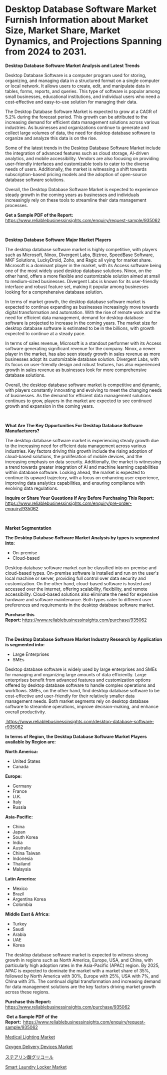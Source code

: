 <p><h1>Desktop Database Software Market Furnish Information about Market Size, Market Share, Market Dynamics, and Projections Spanning from 2024 to 2031.</h1></p><p><strong>Desktop Database Software Market Analysis and Latest Trends</strong></p>
<p><p>Desktop Database Software is a computer program used for storing, organizing, and managing data in a structured format on a single computer or local network. It allows users to create, edit, and manipulate data in tables, forms, reports, and queries. This type of software is popular among small businesses, educational institutions, and individual users who need a cost-effective and easy-to-use solution for managing their data.</p><p>The Desktop Database Software Market is expected to grow at a CAGR of 5.2% during the forecast period. This growth can be attributed to the increasing demand for efficient data management solutions across various industries. As businesses and organizations continue to generate and collect large volumes of data, the need for desktop database software to organize and analyze this data is on the rise.</p><p>Some of the latest trends in the Desktop Database Software Market include the integration of advanced features such as cloud storage, AI-driven analytics, and mobile accessibility. Vendors are also focusing on providing user-friendly interfaces and customizable tools to cater to the diverse needs of users. Additionally, the market is witnessing a shift towards subscription-based pricing models and the adoption of open-source database software solutions.</p><p>Overall, the Desktop Database Software Market is expected to experience steady growth in the coming years as businesses and individuals increasingly rely on these tools to streamline their data management processes.</p></p>
<p><strong>Get a Sample PDF of the Report:&nbsp;</strong> <a href="https://www.reliablebusinessinsights.com/enquiry/request-sample/935062">https://www.reliablebusinessinsights.com/enquiry/request-sample/935062</a></p>
<p>&nbsp;</p>
<p><strong>Desktop Database Software Major Market Players</strong></p>
<p><p>The desktop database software market is highly competitive, with players such as Microsoft, Ninox, Divergent Labs, Biztree, SpeedBase Software, MKF Solutions, LuckyDroid, Zoho, and Ragic all vying for market share. Microsoft is a dominant player in the market, with its Access software being one of the most widely used desktop database solutions. Ninox, on the other hand, offers a more flexible and customizable solution aimed at small to medium-sized businesses. Divergent Labs is known for its user-friendly interface and robust feature set, making it popular among businesses looking for a comprehensive database solution.</p><p>In terms of market growth, the desktop database software market is expected to continue expanding as businesses increasingly move towards digital transformation and automation. With the rise of remote work and the need for efficient data management, demand for desktop database software is projected to increase in the coming years. The market size for desktop database software is estimated to be in the billions, with growth expected to continue at a steady pace.</p><p>In terms of sales revenue, Microsoft is a standout performer with its Access software generating significant revenue for the company. Ninox, a newer player in the market, has also seen steady growth in sales revenue as more businesses adopt its customizable database solution. Divergent Labs, with its focus on user-friendly design and robust features, has also experienced growth in sales revenue as businesses look for more comprehensive database solutions.</p><p>Overall, the desktop database software market is competitive and dynamic, with players constantly innovating and evolving to meet the changing needs of businesses. As the demand for efficient data management solutions continues to grow, players in the market are expected to see continued growth and expansion in the coming years.</p></p>
<p>&nbsp;</p>
<p><strong>What Are The Key Opportunities For Desktop Database Software Manufacturers?</strong></p>
<p><p>The desktop database software market is experiencing steady growth due to the increasing need for efficient data management across various industries. Key factors driving this growth include the rising adoption of cloud-based solutions, the proliferation of mobile devices, and the increasing emphasis on data security. Additionally, the market is witnessing a trend towards greater integration of AI and machine learning capabilities within database software. Looking ahead, the market is expected to continue its upward trajectory, with a focus on enhancing user experience, improving data analytics capabilities, and ensuring compliance with evolving data regulations.</p></p>
<p><strong>Inquire or Share Your Questions If Any Before Purchasing This Report:</strong> <a href="https://www.reliablebusinessinsights.com/enquiry/pre-order-enquiry/935062">https://www.reliablebusinessinsights.com/enquiry/pre-order-enquiry/935062</a></p>
<p>&nbsp;</p>
<p><strong>Market Segmentation</strong></p>
<p><strong>The Desktop Database Software Market Analysis by types is segmented into:</strong></p>
<p><ul><li>On-premise</li><li>Cloud-based</li></ul></p>
<p><p>Desktop database software market can be classified into on-premise and cloud-based types. On-premise software is installed and run on the user's local machine or server, providing full control over data security and customization. On the other hand, cloud-based software is hosted and accessed over the internet, offering scalability, flexibility, and remote accessibility. Cloud-based solutions also eliminate the need for expensive hardware and software maintenance. Both types cater to different user preferences and requirements in the desktop database software market.</p></p>
<p><strong>Purchase this Report:&nbsp;</strong><a href="https://www.reliablebusinessinsights.com/purchase/935062">https://www.reliablebusinessinsights.com/purchase/935062</a></p>
<p>&nbsp;</p>
<p><strong>The Desktop Database Software Market Industry Research by Application is segmented into:</strong></p>
<p><ul><li>Large Enterprises</li><li>SMEs</li></ul></p>
<p><p>Desktop database software is widely used by large enterprises and SMEs for managing and organizing large amounts of data efficiently. Large enterprises benefit from advanced features and customization options offered by desktop database software to handle complex operations and workflows. SMEs, on the other hand, find desktop database software to be cost-effective and user-friendly for their relatively smaller data management needs. Both market segments rely on desktop database software to streamline operations, improve decision-making, and enhance overall productivity.</p></p>
<p><a href="https://www.reliablebusinessinsights.com/desktop-database-software-r935062">&nbsp;https://www.reliablebusinessinsights.com/desktop-database-software-r935062</a></p>
<p><strong>In terms of Region, the Desktop Database Software Market Players available by Region are:</strong></p>
<p>
    <p> <strong> North America: </strong>
        <ul>
            <li>United States</li>
            <li>Canada</li>
        </ul>
        </p> 
    <p> <strong> Europe: </strong>
        <ul>
            <li>Germany</li>
            <li>France</li>
            <li>U.K.</li>
            <li>Italy</li>
            <li>Russia</li>
        </ul>
        </p> 
    <p> <strong> Asia-Pacific: </strong>
        <ul>
            <li>China</li>
            <li>Japan</li>
            <li>South Korea</li>
            <li>India</li>
            <li>Australia</li>
            <li>China Taiwan</li>
            <li>Indonesia</li>
            <li>Thailand</li>
            <li>Malaysia</li>
        </ul>
        </p> 
    <p> <strong> Latin America: </strong>
        <ul>
            <li>Mexico</li>
            <li>Brazil</li>
            <li>Argentina Korea</li>
            <li>Colombia</li>
        </ul>
        </p> 
    <p> <strong> Middle East & Africa: </strong>
        <ul>
            <li>Turkey</li>
            <li>Saudi</li>
            <li>Arabia</li>
            <li>UAE</li>
            <li>Korea</li>
        </ul>
    </p>
    </p>
<p><p>The desktop database software market is expected to witness strong growth in regions such as North America, Europe, USA, and China, with particularly high adoption rates in the Asia-Pacific (APAC) region. By 2025, APAC is expected to dominate the market with a market share of 35%, followed by North America with 30%, Europe with 25%, USA with 7%, and China with 3%. The continual digital transformation and increasing demand for data management solutions are the key factors driving market growth across these regions.</p></p>
<p><strong>Purchase this Report: </strong><a href="https://www.reliablebusinessinsights.com/purchase/935062">https://www.reliablebusinessinsights.com/purchase/935062</a></p>
<p>&nbsp;<strong>Get a Sample PDF of the Report:&nbsp;&nbsp;</strong><a href="https://www.reliablebusinessinsights.com/enquiry/request-sample/935062">https://www.reliablebusinessinsights.com/enquiry/request-sample/935062</a></p>
<p><strong></strong></p>
<p><p><a href="https://github.com/kathiaseamanalvaradovlprc2h/Market-Research-Report-List-3/blob/main/medical-lighting-market.md">Medical Lighting Market</a></p><p><a href="https://github.com/wusalecollins540tpqoz/Market-Research-Report-List-3/blob/main/oxygen-delivery-devices-market.md">Oxygen Delivery Devices Market</a></p><p><a href="https://github.com/FredaJerde/Market-Research-Report-List-1/blob/main/5328283174543.md">ステアリン酸グリコール</a></p><p><a href="https://www.linkedin.com/pulse/smart-laundry-locker-market-size-amp-share-analysis-growth-trends-gtshc">Smart Laundry Locker Market</a></p></p>